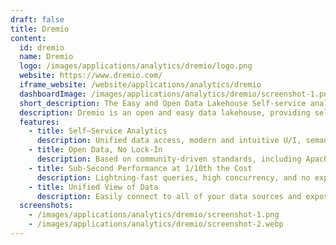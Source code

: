 ```yaml
---
draft: false
title: Dremio
content:
  id: dremio
  name: Dremio
  logo: /images/applications/analytics/dremio/logo.png
  website: https://www.dremio.com/
  iframe_website: /website/applications/analytics/dremio
  dashboardImage: /images/applications/analytics/dremio/screenshot-1.png
  short_description: The Easy and Open Data Lakehouse Self-service analytics with data warehouse functionality and data lake flexibility across all your data.
  description: Dremio is an open and easy data lakehouse, providing self-service SQL analytics, data warehouse performance and functionality, and data lake flexibility across all of your data. Hundreds of organizations, including 3 of the Fortune 5, use Dremio to deliver mission-critical BI on the data lake. As the original creator of Apache Arrow, Dremio is on a mission to reinvent SQL for data lakes and meet customers where they are in their cloud journey.
  features:
    - title: Self–Service Analytics
      description: Unified data access, modern and intuitive U/I, semantic layer, and built for SQL.
    - title: Open Data, No Lock-In
      description: Based on community-driven standards, including Apache Arrow, Apache Iceberg and Apache Parquet.
    - title: Sub-Second Performance at 1/10th the Cost
      description: Lightning-fast queries, high concurrency, and no expensive data copies to manage.
    - title: Unified View of Data
      description: Easily connect to all of your data sources and expose the data through a unified business-friendly data model. Unified data improves data discovery, ensures consistent reporting and enables governed self-service data access.
  screenshots:
    - /images/applications/analytics/dremio/screenshot-1.png
    - /images/applications/analytics/dremio/screenshot-2.webp
---
```

